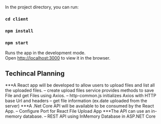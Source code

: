
In the project directory, you can run:


### `cd client`

### `npm install`
### `npm start`

Runs the app in the development mode.\
Open [http://localhost:3000](http://localhost:3000) to view it in the browser.

## Techincal Planning
***A React app will be developed to allow users to upload files and list all the uploaded files.
– create upload files service provides methods to save File and get Files using Axios.
– http-common.js initializes Axios with HTTP base Url and headers
– get file information (ex.date uploaded from the server)
***A .Net Core API will be available to be consumed by the React App.
– Configure Port for React File Upload App
***The API can use an in-memory database.
– REST API using InMemory Database in ASP.NET Core


